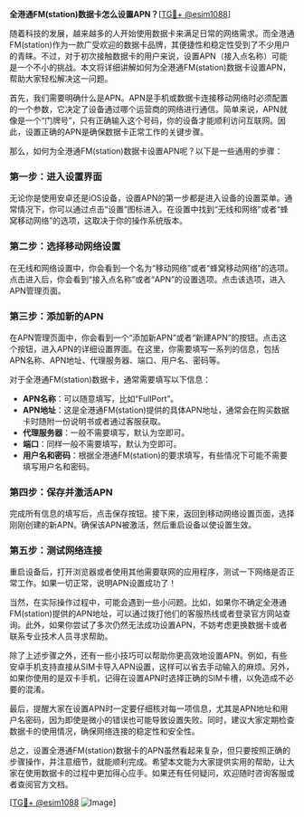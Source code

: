 **全港通FM(station)数据卡怎么设置APN？**[[TG💪+ @esim1088](https://t.me/s/esim1088)]

随着科技的发展，越来越多的人开始使用数据卡来满足日常的网络需求。而全港通FM(station)作为一款广受欢迎的数据卡品牌，其便捷性和稳定性受到了不少用户的青睐。不过，对于初次接触数据卡的用户来说，设置APN（接入点名称）可能是一个不小的挑战。本文将详细讲解如何为全港通FM(station)数据卡设置APN，帮助大家轻松解决这一问题。

首先，我们需要明确什么是APN。APN是手机或数据卡连接移动网络时必须配置的一个参数，它决定了设备通过哪个运营商的网络进行通信。简单来说，APN就像是一个“门牌号”，只有正确输入这个号码，你的设备才能顺利访问互联网。因此，设置正确的APN是确保数据卡正常工作的关键步骤。

那么，如何为全港通FM(station)数据卡设置APN呢？以下是一些通用的步骤：

### 第一步：进入设置界面

无论你是使用安卓还是iOS设备，设置APN的第一步都是进入设备的设置菜单。通常情况下，你可以通过点击“设置”图标进入。在设置中找到“无线和网络”或者“蜂窝移动网络”的选项，这取决于你的操作系统版本。

### 第二步：选择移动网络设置

在无线和网络设置中，你会看到一个名为“移动网络”或者“蜂窝移动网络”的选项。点击进入后，你会看到“接入点名称”或者“APN”的设置选项。点击该选项，进入APN管理页面。

### 第三步：添加新的APN

在APN管理页面中，你会看到一个“添加新APN”或者“新建APN”的按钮。点击这个按钮，进入APN的详细设置界面。在这里，你需要填写一系列的信息，包括APN名称、APN地址、代理服务器、端口、用户名、密码等。

对于全港通FM(station)数据卡，通常需要填写以下信息：

- **APN名称**：可以随意填写，比如“FullPort”。
- **APN地址**：这是全港通FM(station)提供的具体APN地址，通常会在购买数据卡时随附一份说明书或者通过客服获取。
- **代理服务器**：一般不需要填写，默认为空即可。
- **端口**：同样一般不需要填写，默认为空即可。
- **用户名和密码**：根据全港通FM(station)的要求填写，有些情况下可能不需要填写用户名和密码。

### 第四步：保存并激活APN

完成所有信息的填写后，点击保存按钮。接下来，返回到移动网络设置页面，选择刚刚创建的新APN。确保该APN被激活，然后重启设备以使设置生效。

### 第五步：测试网络连接

重启设备后，打开浏览器或者使用其他需要联网的应用程序，测试一下网络是否正常工作。如果一切正常，说明APN设置成功了！

当然，在实际操作过程中，可能会遇到一些小问题。比如，如果你不确定全港通FM(station)提供的APN地址，可以通过拨打他们的客服热线或者登录官方网站查询。此外，如果你尝试了多次仍然无法成功设置APN，不妨考虑更换数据卡或者联系专业技术人员寻求帮助。

除了上述步骤之外，还有一些小技巧可以帮助你更高效地设置APN。例如，有些安卓手机支持直接从SIM卡导入APN设置，这样可以省去手动输入的麻烦。另外，如果你使用的是双卡手机，记得在设置APN时选择正确的SIM卡槽，以免造成不必要的混淆。

最后，提醒大家在设置APN时一定要仔细核对每一项信息，尤其是APN地址和用户名密码，因为即使是微小的错误也可能导致设置失败。同时，建议大家定期检查数据卡的使用情况，确保网络连接的稳定性和安全性。

总之，设置全港通FM(station)数据卡的APN虽然看起来复杂，但只要按照正确的步骤操作，并注意细节，就能顺利完成。希望本文能为大家提供实用的帮助，让大家在使用数据卡的过程中更加得心应手。如果还有任何疑问，欢迎随时咨询客服或者查阅官方文档。

[[TG💪+ @esim1088](https://t.me/s/esim1088) ![Image](https://i.postimg.cc/4NQfJmqS/Snipaste-2025-05-13-00-14-12.png)]